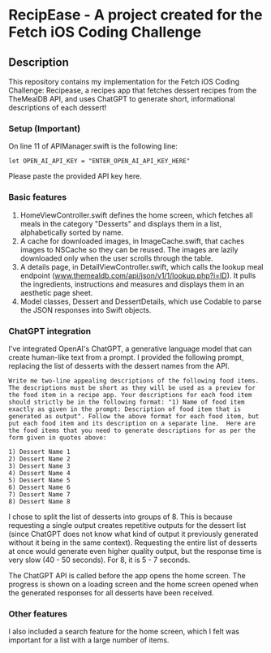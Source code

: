#  RecipEase - A project created for the Fetch iOS Coding Challenge

## Description

This repository contains my implementation for the Fetch iOS Coding Challenge: Recipease, a recipes app that fetches dessert recipes from the TheMealDB API, and uses ChatGPT to generate short, informational descriptions of each dessert! 

### Setup (Important)
On line 11 of APIManager.swift is the following line:

`let OPEN_AI_API_KEY = "ENTER_OPEN_AI_API_KEY_HERE"`

Please paste the provided API key here.

### Basic features
1. HomeViewController.swift defines the home screen, which fetches all meals in the category "Desserts" and displays them in a list, alphabetically sorted by name.
2. A cache for downloaded images, in ImageCache.swift, that caches images to NSCache so they can be reused. The images are lazily downloaded only when the user scrolls through the table.
3. A details page, in DetailViewController.swift, which calls the lookup meal endpoint (www.themealdb.com/api/json/v1/1/lookup.php?i=ID). It pulls the ingredients, instructions and measures and displays them in an aesthetic page sheet.
4. Model classes, Dessert and DessertDetails, which use Codable to parse the JSON responses into Swift objects.

### ChatGPT integration
I've integrated OpenAI's ChatGPT, a generative language model that can create human-like text from a prompt. I provided the following prompt, replacing the list of desserts with the dessert names from the API.

```
Write me two-line appealing descriptions of the following food items. The descriptions must be short as they will be used as a preview for the food item in a recipe app. Your descriptions for each food item should strictly be in the following format: "1) Name of food item exactly as given in the prompt: Description of food item that is generated as output". Follow the above format for each food item, but put each food item and its description on a separate line.  Here are the food items that you need to generate descriptions for as per the form given in quotes above:

1) Dessert Name 1
2) Dessert Name 2
3) Dessert Name 3
4) Dessert Name 4
5) Dessert Name 5
6) Dessert Name 6
7) Dessert Name 7
8) Dessert Name 8
```

I chose to split the list of desserts into groups of 8. This is because requesting a single output creates repetitive outputs for the dessert list (since ChatGPT does not know what kind of output it previously generated without it being in the same context). Requesting the entire list of desserts at once would generate even higher quality output, but the response time is very slow (40 - 50 seconds). For 8, it is 5 - 7 seconds.

The ChatGPT API is called before the app opens the home screen. The progress is shown on a loading screen and the home screen opened when the generated responses for all desserts have been received.

### Other features
I also included a search feature for the home screen, which I felt was important for a list with a large number of items.
